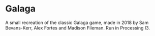 # Galaga
A small recreation of the classic Galaga game, made in 2018 by Sam Bevans-Kerr, Alex Fortes and Madison Fileman.
Run in Processing I3.
